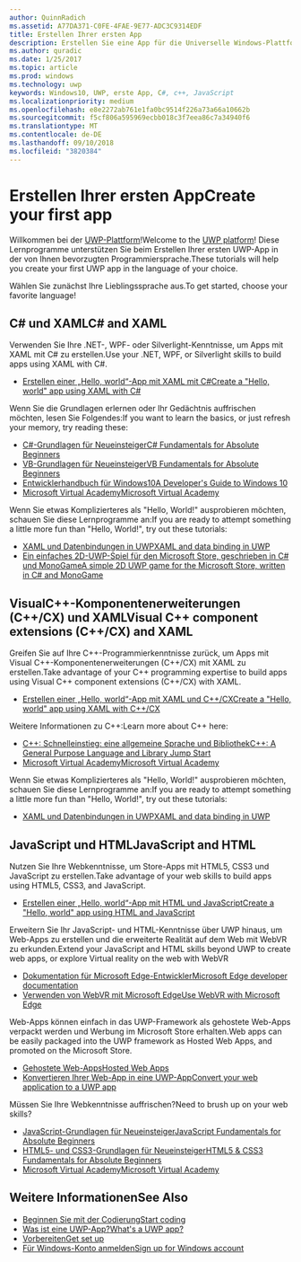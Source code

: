 ```yaml
---
author: QuinnRadich
ms.assetid: A77DA371-C0FE-4FAE-9E77-ADC3C9314EDF
title: Erstellen Ihrer ersten App
description: Erstellen Sie eine App für die Universelle Windows-Plattform (UWP) für Windows10 mithilfe Ihrer bevorzugten Programmiersprache.
ms.author: quradic
ms.date: 1/25/2017
ms.topic: article
ms.prod: windows
ms.technology: uwp
keywords: Windows10, UWP, erste App, C#, c++, JavaScript
ms.localizationpriority: medium
ms.openlocfilehash: e8e2272ab761e1fa0bc9514f226a73a66a10662b
ms.sourcegitcommit: f5cf806a595969ecbb018c3f7eea86c7a34940f6
ms.translationtype: MT
ms.contentlocale: de-DE
ms.lasthandoff: 09/10/2018
ms.locfileid: "3820384"
---
```

# <a name="create-your-first-app"></a><span data-ttu-id="e09d2-104">Erstellen Ihrer ersten App</span><span class="sxs-lookup"><span data-stu-id="e09d2-104">Create your first app</span></span>

<span data-ttu-id="e09d2-105">Willkommen bei der [UWP-Plattform](universal-application-platform-guide.md)!</span><span class="sxs-lookup"><span data-stu-id="e09d2-105">Welcome to the [UWP platform](universal-application-platform-guide.md)!</span></span> <span data-ttu-id="e09d2-106">Diese Lernprogramme unterstützen Sie beim Erstellen Ihrer ersten UWP-App in der von Ihnen bevorzugten Programmiersprache.</span><span class="sxs-lookup"><span data-stu-id="e09d2-106">These tutorials will help you create your first UWP app in the language of your choice.</span></span>

<span data-ttu-id="e09d2-107">Wählen Sie zunächst Ihre Lieblingssprache aus.</span><span class="sxs-lookup"><span data-stu-id="e09d2-107">To get started, choose your favorite language!</span></span>

## <a name="c-and-xaml"></a><span data-ttu-id="e09d2-108">C# und XAML</span><span class="sxs-lookup"><span data-stu-id="e09d2-108">C# and XAML</span></span>

<span data-ttu-id="e09d2-109">Verwenden Sie Ihre .NET-, WPF- oder Silverlight-Kenntnisse, um Apps mit XAML mit C# zu erstellen.</span><span class="sxs-lookup"><span data-stu-id="e09d2-109">Use your .NET, WPF, or Silverlight skills to build apps using XAML with C#.</span></span>

* [<span data-ttu-id="e09d2-110">Erstellen einer „Hello, world“-App mit XAML mit C#</span><span class="sxs-lookup"><span data-stu-id="e09d2-110">Create a "Hello, world" app using XAML with C#</span></span>](create-a-hello-world-app-xaml-universal.md)

<span data-ttu-id="e09d2-111">Wenn Sie die Grundlagen erlernen oder Ihr Gedächtnis auffrischen möchten, lesen Sie Folgendes:</span><span class="sxs-lookup"><span data-stu-id="e09d2-111">If you want to learn the basics, or just refresh your memory, try reading these:</span></span>

* [<span data-ttu-id="e09d2-112">C#-Grundlagen für Neueinsteiger</span><span class="sxs-lookup"><span data-stu-id="e09d2-112">C# Fundamentals for Absolute Beginners</span></span>](https://go.microsoft.com/fwlink/?linkid=850801)
* [<span data-ttu-id="e09d2-113">VB-Grundlagen für Neueinsteiger</span><span class="sxs-lookup"><span data-stu-id="e09d2-113">VB Fundamentals for Absolute Beginners</span></span>](https://go.microsoft.com/fwlink/?linkid=850802)
* [<span data-ttu-id="e09d2-114">Entwicklerhandbuch für Windows10</span><span class="sxs-lookup"><span data-stu-id="e09d2-114">A Developer's Guide to Windows 10</span></span>](https://go.microsoft.com/fwlink/?linkid=850804)
* [<span data-ttu-id="e09d2-115">Microsoft Virtual Academy</span><span class="sxs-lookup"><span data-stu-id="e09d2-115">Microsoft Virtual Academy</span></span>](http://www.microsoftvirtualacademy.com/)

<span data-ttu-id="e09d2-116">Wenn Sie etwas Komplizierteres als "Hello, World!" ausprobieren möchten, schauen Sie diese Lernprogramme an:</span><span class="sxs-lookup"><span data-stu-id="e09d2-116">If you are ready to attempt something a little more fun than "Hello, World!", try out these tutorials:</span></span>

* [<span data-ttu-id="e09d2-117">XAML und Datenbindungen in UWP</span><span class="sxs-lookup"><span data-stu-id="e09d2-117">XAML and data binding in UWP</span></span>](xaml-basics-intro.md)
* [<span data-ttu-id="e09d2-118">Ein einfaches 2D-UWP-Spiel für den Microsoft Store, geschrieben in C# und MonoGame</span><span class="sxs-lookup"><span data-stu-id="e09d2-118">A simple 2D UWP game for the Microsoft Store, written in C# and MonoGame</span></span>](get-started-tutorial-game-mg2d.md)


## <a name="visual-c-component-extensions-ccx-and-xaml"></a><span data-ttu-id="e09d2-119">VisualC++-Komponentenerweiterungen (C++/CX) und XAML</span><span class="sxs-lookup"><span data-stu-id="e09d2-119">Visual C++ component extensions (C++/CX) and XAML</span></span>

<span data-ttu-id="e09d2-120">Greifen Sie auf Ihre C++-Programmierkenntnisse zurück, um Apps mit Visual C++-Komponentenerweiterungen (C++/CX) mit XAML zu erstellen.</span><span class="sxs-lookup"><span data-stu-id="e09d2-120">Take advantage of your C++ programming expertise to build apps using Visual C++ component extensions (C++/CX) with XAML.</span></span>

* [<span data-ttu-id="e09d2-121">Erstellen einer „Hello, world“-App mit XAML und C++/CX</span><span class="sxs-lookup"><span data-stu-id="e09d2-121">Create a "Hello, world" app using XAML with C++/CX</span></span>](create-a-basic-windows-10-app-in-cpp.md)

<span data-ttu-id="e09d2-122">Weitere Informationen zu C++:</span><span class="sxs-lookup"><span data-stu-id="e09d2-122">Learn more about C++ here:</span></span>

* [<span data-ttu-id="e09d2-123">C++: Schnelleinstieg: eine allgemeine Sprache und Bibliothek</span><span class="sxs-lookup"><span data-stu-id="e09d2-123">C++: A General Purpose Language and Library Jump Start</span></span>](http://www.microsoftvirtualacademy.com/training-courses/c-a-general-purpose-language-and-library-jump-start)
* [<span data-ttu-id="e09d2-124">Microsoft Virtual Academy</span><span class="sxs-lookup"><span data-stu-id="e09d2-124">Microsoft Virtual Academy</span></span>](http://go.microsoft.com/fwlink/p/?LinkID=389916)

<span data-ttu-id="e09d2-125">Wenn Sie etwas Komplizierteres als "Hello, World!" ausprobieren möchten, schauen Sie diese Lernprogramme an:</span><span class="sxs-lookup"><span data-stu-id="e09d2-125">If you are ready to attempt something a little more fun than "Hello, World!", try out these tutorials:</span></span>

* [<span data-ttu-id="e09d2-126">XAML und Datenbindungen in UWP</span><span class="sxs-lookup"><span data-stu-id="e09d2-126">XAML and data binding in UWP</span></span>](xaml-basics-intro.md)

## <a name="javascript-and-html"></a><span data-ttu-id="e09d2-127">JavaScript und HTML</span><span class="sxs-lookup"><span data-stu-id="e09d2-127">JavaScript and HTML</span></span>

<span data-ttu-id="e09d2-128">Nutzen Sie Ihre Webkenntnisse, um Store-Apps mit HTML5, CSS3 und JavaScript zu erstellen.</span><span class="sxs-lookup"><span data-stu-id="e09d2-128">Take advantage of your web skills to build apps using HTML5, CSS3, and JavaScript.</span></span>

* [<span data-ttu-id="e09d2-129">Erstellen einer „Hello, world“-App mit HTML und JavaScript</span><span class="sxs-lookup"><span data-stu-id="e09d2-129">Create a "Hello, world" app using HTML and JavaScript</span></span>](create-a-hello-world-app-js-uwp.md)

<span data-ttu-id="e09d2-130">Erweitern Sie Ihr JavaScript- und HTML-Kenntnisse über UWP hinaus, um Web-Apps zu erstellen und die erweiterte Realität auf dem Web mit WebVR zu erkunden.</span><span class="sxs-lookup"><span data-stu-id="e09d2-130">Extend your JavaScript and HTML skills beyond UWP to create web apps, or explore Virtual reality on the web with WebVR</span></span>

* [<span data-ttu-id="e09d2-131">Dokumentation für Microsoft Edge-Entwickler</span><span class="sxs-lookup"><span data-stu-id="e09d2-131">Microsoft Edge developer documentation</span></span>](https://docs.microsoft.com/microsoft-edge/)
* [<span data-ttu-id="e09d2-132">Verwenden von WebVR mit Microsoft Edge</span><span class="sxs-lookup"><span data-stu-id="e09d2-132">Use WebVR with Microsoft Edge</span></span>](https://docs.microsoft.com/en-us/microsoft-edge/webvr/)

<span data-ttu-id="e09d2-133">Web-Apps können einfach in das UWP-Framework als gehostete Web-Apps verpackt werden und Werbung im Microsoft Store erhalten.</span><span class="sxs-lookup"><span data-stu-id="e09d2-133">Web apps can be easily packaged into the UWP framework as Hosted Web Apps, and promoted on the Microsoft Store.</span></span>

* [<span data-ttu-id="e09d2-134">Gehostete Web-Apps</span><span class="sxs-lookup"><span data-stu-id="e09d2-134">Hosted Web Apps</span></span>](https://developer.microsoft.com/windows/bridges/hosted-web-apps)
* [<span data-ttu-id="e09d2-135">Konvertieren Ihrer Web-App in eine UWP-App</span><span class="sxs-lookup"><span data-stu-id="e09d2-135">Convert your web application to a UWP app</span></span>](../porting/hwa-create-windows.md)

<span data-ttu-id="e09d2-136">Müssen Sie Ihre Webkenntnisse auffrischen?</span><span class="sxs-lookup"><span data-stu-id="e09d2-136">Need to brush up on your web skills?</span></span>

* [<span data-ttu-id="e09d2-137">JavaScript-Grundlagen für Neueinsteiger</span><span class="sxs-lookup"><span data-stu-id="e09d2-137">JavaScript Fundamentals for Absolute Beginners</span></span>](http://www.microsoftvirtualacademy.com/training-courses/javascript-fundamentals-for-absolute-beginners)
* [<span data-ttu-id="e09d2-138">HTML5- und CSS3-Grundlagen für Neueinsteiger</span><span class="sxs-lookup"><span data-stu-id="e09d2-138">HTML5 & CSS3 Fundamentals for Absolute Beginners</span></span>](http://www.microsoftvirtualacademy.com/training-courses/html5-css3-fundamentals-development-for-absolute-beginners)
* [<span data-ttu-id="e09d2-139">Microsoft Virtual Academy</span><span class="sxs-lookup"><span data-stu-id="e09d2-139">Microsoft Virtual Academy</span></span>](http://go.microsoft.com/fwlink/p/?LinkID=389916)

## <a name="see-also"></a><span data-ttu-id="e09d2-140">Weitere Informationen</span><span class="sxs-lookup"><span data-stu-id="e09d2-140">See Also</span></span>

* [<span data-ttu-id="e09d2-141">Beginnen Sie mit der Codierung</span><span class="sxs-lookup"><span data-stu-id="e09d2-141">Start coding</span></span>](create-uwp-apps.md)
* [<span data-ttu-id="e09d2-142">Was ist eine UWP-App?</span><span class="sxs-lookup"><span data-stu-id="e09d2-142">What's a UWP app?</span></span>](universal-application-platform-guide.md)
* [<span data-ttu-id="e09d2-143">Vorbereiten</span><span class="sxs-lookup"><span data-stu-id="e09d2-143">Get set up</span></span>](get-set-up.md)
* [<span data-ttu-id="e09d2-144">Für Windows-Konto anmelden</span><span class="sxs-lookup"><span data-stu-id="e09d2-144">Sign up for Windows account</span></span>](sign-up.md)
